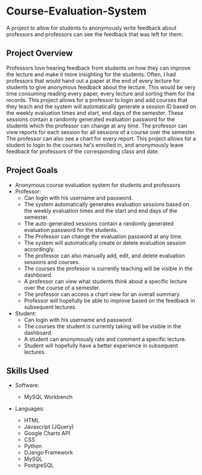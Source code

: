 # Course-Evaluation-System
A project to allow for students to anonymously write feedback about professors and professors can see the feedback that was left for them.

## Project Overview
Professors love hearing feedback from students on how they can improve the lecture and make it more insighting for the students. Often, I had professors that would hand out a paper at the end of every lecture for students to give anonymous feedback about the lecture. This would be very time consuming reading every paper, every lecture and sorting them for the records. This project allows for a professor to login and add courses that they teach and the system will automatically generate a session ID based on the weekly evaluation times and start, end days of the semester. These sessions contain a randomly generated evaluation password for the students which the professor can change at any time. The professor can view reports for each session for all sessions of a course over the semester. The professor can also see a chart for every report. This project allows for a student to login to the courses he's enrolled in, and anonymously leave feedback for professors of the corresponding class and date. 

## Project Goals

* Anonymous course evaluation system for students and professors
* Professor:
  * Can login with his username and password.
  * The system automatically generates evaluation sessions based on the weekly evaluation times and the start and end days of the semester.
  * The auto-generated sessions contain a randomly generated evaluation password for the students.
  * The Professor can change the evaluation password at any time.
  * The system will automatically create or delete evaluation session accordingly. 
  * The professor can also manually add, edit, and delete evaluation sessions and courses.
  * The courses the professor is currently teaching will be visible in the dashboard.
  * A professor can view what students think about a specific lecture over the course of a semester.
  * The professor can access a chart view for an overall summary.
  * Professor will hopefully be able to improve based on the feedback in subsequent lectures.
* Student:
  * Can login with his username and password.
  * The courses the student is currently taking will be visible in the dashboard.
  * A student can anonymously rate and comment a specific lecture.
  * Student will hopefully have a better experience in subsequent lectures.

## Skills Used
  
* Software:
  * MySQL Workbench

* Languages:
  * HTML
  * Javascript (JQuery)
  * Google Charts API
  * CSS
  * Python
  * DJango Framework
  * MySQL
  * PostgreSQL
